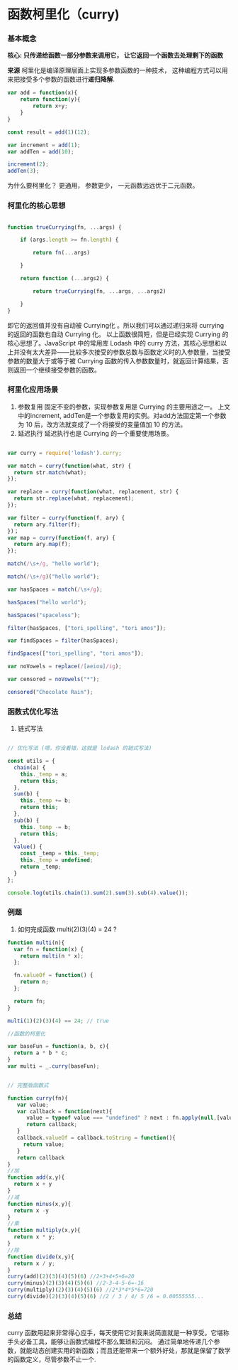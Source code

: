 # 函数柯里化（curry)

### 基本概念

**核心: 只传递给函数一部分参数来调用它， 让它返回一个函数去处理剩下的函数**

**来源** 柯里化是编译原理层面上实现多参数函数的一种技术， 这种编程方式可以用来把接受多个参数的函数进行**递归降解**.

```javascript
var add = function(x){
    return function(y){
        return x+y;
    }
}

const result = add(1)(12);

var increment = add(1);
var addTen = add(10);

increment(2);
addTen(3);
```

为什么要柯里化？ 更通用， 参数更少， 一元函数远远优于二元函数。


### 柯里化的核心思想

```javascript

function trueCurrying(fn, ...args) {

    if (args.length >= fn.length) {

        return fn(...args)

    }

    return function (...args2) {

        return trueCurrying(fn, ...args, ...args2)

    }
}

```

即它的返回值并没有自动被 Currying化 。所以我们可以通过递归来将 currying 的返回的函数也自动 Currying 化。
以上函数很简短，但是已经实现 Currying 的核心思想了。JavaScript 中的常用库 Lodash 中的 curry 方法，其核心思想和以上并没有太大差异——比较多次接受的参数总数与函数定义时的入参数量，当接受参数的数量大于或等于被 Currying 函数的传入参数数量时，就返回计算结果，否则返回一个继续接受参数的函数。

### 柯里化应用场景

1. 参数复用
固定不变的参数，实现参数复用是 Currying 的主要用途之一。
上文中的increment, addTen是一个参数复用的实例。对add方法固定第一个参数为 10 后，改方法就变成了一个将接受的变量值加 10 的方法。
2. 延迟执行
延迟执行也是 Currying 的一个重要使用场景。

```javascript

var curry = require('lodash').curry;

var match = curry(function(what, str) {
  return str.match(what);
});

var replace = curry(function(what, replacement, str) {
  return str.replace(what, replacement);
});

var filter = curry(function(f, ary) {
  return ary.filter(f);
})；
var map = curry(function(f, ary) {
  return ary.map(f);
});

match(/\s+/g, "hello world");

match(/\s+/g)("hello world");

var hasSpaces = match(/\s+/g);

hasSpaces("hello world");

hasSpaces("spaceless");

filter(hasSpaces, ["tori_spelling", "tori amos"]);

var findSpaces = filter(hasSpaces);

findSpaces(["tori_spelling", "tori amos"]);

var noVowels = replace(/[aeiou]/ig);

var censored = noVowels("*");

censored("Chocolate Rain");

```

### 函数式优化写法

1. 链式写法

```javascript

// 优化写法 (嗯，你没看错，这就是 lodash 的链式写法)

const utils = {
  chain(a) {
    this._temp = a;
    return this;
  },
  sum(b) {
    this._temp += b;
    return this;
  },
  sub(b) {
    this._temp -= b;
    return this;
  },
  value() {
    const _temp = this._temp;
    this._temp = undefined;
    return _temp;
  }
};

console.log(utils.chain(1).sum(2).sum(3).sub(4).value());

```

### 例题

1. 如何完成函数 multi(2)(3)(4) = 24 ?

```javascript
function multi(n){
  var fn = function(x) {
    return multi(n * x);
  };

  fn.valueOf = function() {
    return n;
  };

  return fn;
}

multi(1)(2)(3)(4) == 24; // true

//函数的柯里化

var baseFun = function(a, b, c){
  return a * b * c;
}
var multi = _.curry(baseFun);


// 完整版函数式

function curry(fn){
   var value;
   var callback = function(next){
      value = typeof value === "undefined" ? next : fn.apply(null,[value,next]);
      return callback;
   }
   callback.valueOf = callback.toString = function(){
     return value;
   }
   return callback
}
//加
function add(x,y){
  return x + y
}
//减
function minus(x,y){
  return x -y
}
//乘
function multiply(x,y){
  return x * y;
}
//除
function divide(x,y){
  return x / y;
}
curry(add)(2)(3)(4)(5)(6) //2+3+4+5+6=20
curry(minus)(2)(3)(4)(5)(6) //2-3-4-5-6=-16
curry(multiply)(2)(3)(4)(5)(6) //2*3*4*5*6=720
curry(divide)(2)(3)(4)(5)(6) //2 / 3 / 4/ 5 /6 = 0.00555555...

```



### 总结
curry 函数用起来非常得心应手，每天使用它对我来说简直就是一种享受。它堪称手头必备工具，能够让函数式编程不那么繁琐和沉闷。
通过简单地传递几个参数，就能动态创建实用的新函数；而且还能带来一个额外好处，那就是保留了数学的函数定义，尽管参数不止一个.
